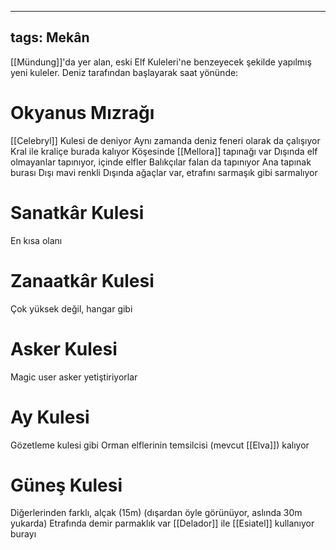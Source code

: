 ---
  tags: Mekân
  ---
  
  [[Mündung]]'da yer alan, eski Elf Kuleleri'ne benzeyecek şekilde yapılmış yeni kuleler. Deniz tarafından başlayarak saat yönünde:
  
  # Okyanus Mızrağı
  [[Celebryl]] Kulesi de deniyor
  Aynı zamanda deniz feneri olarak da çalışıyor
  Kral ile kraliçe burada kalıyor
  Köşesinde [[Mellora]] tapınağı var
  	Dışında elf olmayanlar tapınıyor, içinde elfler
  	Balıkçılar falan da tapınıyor
  	Ana tapınak burası
  Dışı mavi renkli
  Dışında ağaçlar var, etrafını sarmaşık gibi sarmalıyor
  
  # Sanatkâr Kulesi
  En kısa olanı
  
  # Zanaatkâr Kulesi
  Çok yüksek değil, hangar gibi
  
  # Asker Kulesi
  Magic user asker yetiştiriyorlar
  
  # Ay Kulesi
  Gözetleme kulesi gibi
  Orman elflerinin temsilcisi (mevcut [[Elva]]) kalıyor
  
  # Güneş Kulesi
  Diğerlerinden farklı, alçak (15m) (dışardan öyle görünüyor, aslında 30m yukarda)
  Etrafında demir parmaklık var
  [[Delador]] ile [[Esiatel]] kullanıyor burayı